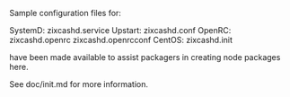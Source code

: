 Sample configuration files for:

SystemD: zixcashd.service
Upstart: zixcashd.conf
OpenRC:  zixcashd.openrc
         zixcashd.openrcconf
CentOS:  zixcashd.init

have been made available to assist packagers in creating node packages here.

See doc/init.md for more information.

